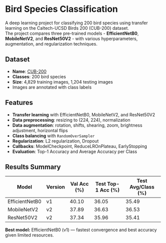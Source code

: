 # Bird Species Classification

A deep learning project for classifying 200 bird species using transfer learning on the Caltech-UCSD Birds 200 (CUB-200) dataset.  
The project compares three pre-trained models - **EfficientNetB0**, **MobileNetV2**, and **ResNet50V2** - with various hyperparameters, augmentation, and regularization techniques.

## Dataset
- **Name**: [CUB-200](https://www.vision.caltech.edu/datasets/cub_200_2011/)
- **Classes**: 200 bird species
- **Size**: 4,829 training images, 1,204 testing images
- Images are annotated with class labels

## Features
- **Transfer learning** with EfficientNetB0, MobileNetV2, and ResNet50V2
- **Data preprocessing**: resizing to (224, 224), normalization
- **Data augmentation**: rotation, shifts, shearing, zoom, brightness adjustment, horizontal flips
- **Class balancing** with `RandomOverSampler`
- **Regularization**: L2 regularization, Dropout
- **Callbacks**: ModelCheckpoint, ReduceLROnPlateau, EarlyStopping
- **Evaluation**: Top-1 Accuracy and Average Accuracy per Class

## Results Summary
| Model           | Version | Val Acc (%) | Test Top-1 Acc (%) | Test Avg/Class (%) |
|----------------|---------|-------------|--------------------|--------------------|
| EfficientNetB0 | v1      | 40.10       | 36.05              | 35.49              |
| MobileNetV2    | v2      | 37.89       | 36.63              | 36.53              |
| ResNet50V2     | v2      | 37.34       | 35.96              | 35.41              |

**Best model:** EfficientNetB0 (v1) — fastest convergence and best accuracy given limited resources.
